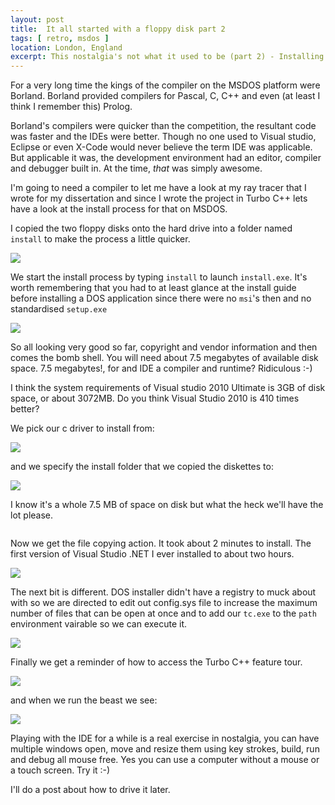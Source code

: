 ```yaml
---
layout: post
title:  It all started with a floppy disk part 2
tags: [ retro, msdos ]
location: London, England
excerpt: This nostalgia's not what it used to be (part 2) - Installing Turbo C++
---
```


For a very long time the kings of the compiler on the MSDOS platform were Borland. Borland provided compilers for Pascal, C, C++ and even (at least I think I remember this) Prolog.

Borland's compilers were quicker than the competition, the resultant code was faster and the IDEs were better. Though no one used to Visual studio, Eclipse or even X-Code would never believe the term IDE was applicable. But applicable it was, the development environment had an editor, compiler and debugger built in. At the time, *that* was simply awesome.

I'm going to need a compiler to let me have a look at my ray tracer that I wrote for my dissertation and since I wrote the project in Turbo C++ lets have a look at the install process for that on MSDOS.

I copied the two floppy disks onto the hard drive into a folder named `install` to make the process a little quicker.

<a data-lightbox="install-images"  href="../../images/2012-07-21-It-all-started-with-a-floppy-disk-part-2/001.png" >
	<img class="dosShot screenShot"  src="../../images/2012-07-21-It-all-started-with-a-floppy-disk-part-2/001.png"  />
</a>



We start the install process by typing `install` to launch `install.exe`. It's worth remembering that you had to at least glance at the install guide before installing a DOS application since there were no `msi`'s then and no standardised `setup.exe`

<a data-lightbox="install-images"  href="../../images/2012-07-21-It-all-started-with-a-floppy-disk-part-2/002.png" >
	<img class="dosShot screenShot"  src="../../images/2012-07-21-It-all-started-with-a-floppy-disk-part-2/002.png"  />
</a>



So all looking very good so far, copyright and vendor information and then comes the bomb shell. You will need about 7.5 megabytes of available disk space. 7.5 megabytes!, for and IDE a compiler and runtime? Ridiculous :-)

I think the system requirements of Visual studio 2010 Ultimate is 3GB of disk space, or about 3072MB. Do you think Visual Studio 2010 is 410 times better? 

We pick our c driver to install from:

<a data-lightbox="install-images"  href="../../images/2012-07-21-It-all-started-with-a-floppy-disk-part-2/003.png" >
	<img class="dosShot screenShot"  src="../../images/2012-07-21-It-all-started-with-a-floppy-disk-part-2/003.png"  />
</a>


and we specify the install folder that we copied the diskettes to:

<a data-lightbox="install-images"  href="../../images/2012-07-21-It-all-started-with-a-floppy-disk-part-2/004.png" >
	<img class="dosShot screenShot"  src="../../images/2012-07-21-It-all-started-with-a-floppy-disk-part-2/004.png"  />
</a>



I know it's a whole 7.5 MB of space on disk but what the heck we'll have the lot please.

<img src="../../images/2012-07-21-It-all-started-with-a-floppy-disk-part-2/005.png" alt="" class="dosShot screenShot" />

Now we get the file copying action. It took about 2 minutes to install. The first version of Visual Studio .NET I ever installed to about two hours.

<a data-lightbox="install-images"  href="../../images/2012-07-21-It-all-started-with-a-floppy-disk-part-2/006.png" >
	<img class="dosShot screenShot"  src="../../images/2012-07-21-It-all-started-with-a-floppy-disk-part-2/006.png"  />
</a>



The next bit is different. DOS installer didn't have a registry to muck about with so we are directed to edit out config.sys file to increase the maximum number of files that can be open at once and to add our `tc.exe` to the `path` environment vairable so we can execute it. 

<a data-lightbox="install-images"  href="../../images/2012-07-21-It-all-started-with-a-floppy-disk-part-2/007.png" >
	<img class="dosShot screenShot"  src="../../images/2012-07-21-It-all-started-with-a-floppy-disk-part-2/007.png"  />
</a>


Finally we get a reminder of how to access the Turbo C++ feature tour.

<a data-lightbox="install-images"  href="../../images/2012-07-21-It-all-started-with-a-floppy-disk-part-2/008.png" >
	<img class="dosShot screenShot"  src="../../images/2012-07-21-It-all-started-with-a-floppy-disk-part-2/008.png"  />
</a>



and when we run the beast we see:

<a data-lightbox="install-images"  href="../../images/2012-07-21-It-all-started-with-a-floppy-disk-part-2/012.png" >
	<img class="dosShot screenShot"  src="../../images/2012-07-21-It-all-started-with-a-floppy-disk-part-2/012.png"  />
</a>


Playing with the IDE for a while is a real exercise in nostalgia, you can have multiple  windows open, move and resize them using key strokes, build, run and debug all mouse free. Yes you can use a computer without a mouse or a touch screen. Try it :-)

I'll do a post about how to drive it later.


